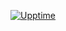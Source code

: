 [![Upptime](https://user-images.githubusercontent.com/12752145/231535261-129454ef-4ee3-47e2-a3d2-12dd726c0fda.png)](https://github.com/upptime/upptime)
